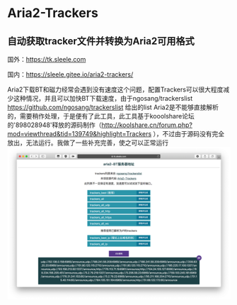 # Aria2-Trackers
## 自动获取tracker文件并转换为Aria2可用格式
国外：https://tk.sleele.com

国内：https://sleele.gitee.io/aria2-trackers/

Aria2下载BT和磁力经常会遇到没有速度这个问题，配置Trackers可以很大程度减少这种情况，并且可以加快BT下载速度，由于ngosang/trackerslist https://github.com/ngosang/trackerslist 给出的list Aria2是不能够直接解析的，需要稍作处理，于是便有了此工具，此工具基于kooolshare论坛的'898028948'释放的源码制作（http://koolshare.cn/forum.php?mod=viewthread&tid=139749&highlight=Trackers ），不过由于源码没有完全放出，无法运行。我做了一些补充完善，使之可以正常运行   
![示例图片加载失败](https://raw.githubusercontent.com/SuperNG6/pic/master/pic/Xnip2019-05-12_22-38-32.png)
